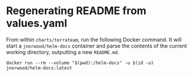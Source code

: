 # Regenerating README from values.yaml

From within `charts/terrateam`, run the following Docker command. It will start a `jnorwood/helm-docs` container and parse the contents of the current working directory, outputting a new `README.md`.
```shell
docker run --rm --volume "$(pwd):/helm-docs" -u $(id -u) jnorwood/helm-docs:latest
```
